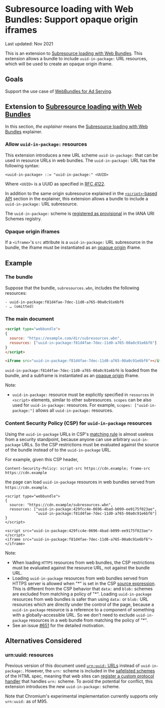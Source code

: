 # Subresource loading with Web Bundles: Support opaque origin iframes

Last updated: Nov 2021

This is an extension to [Subresource loading with Web Bundles]. This extension
allows a bundle to include `uuid-in-package:` URL resources, which will be used to
create an opaque origin iframe.

## Goals

Support the use case of
[WebBundles for Ad Serving](https://github.com/WICG/webpackage/issues/624).

## Extension to [Subresource loading with Web Bundles]

In this section, _the explainer_ means the [Subresource loading with Web
Bundles] explainer.

### Allow `uuid-in-package:` resources

This extension introduces a new URL scheme `uuid-in-package:` that can be used in
resource URLs in web bundles. The `uuid-in-package:` URL has the following syntax:
```
<uuid-in-package> ::= "uuid-in-package:" <UUID>
```
Where `<UUID>` is a UUID as specified in
[RFC 4122](https://datatracker.ietf.org/doc/html/rfc4122).

In addition to the same origin subresource explained in the
[`<script>`-based API](https://github.com/WICG/webpackage/blob/main/explainers/subresource-loading.md#script-based-api)
section in the explainer, this extension allows a bundle to include a
`uuid-in-package:` URL subresource.

The `uuid-in-package:` scheme is
[registered as provisional](https://www.iana.org/assignments/uri-schemes/prov/uuid-in-package)
in the IANA URI Schemes registry.

### Opaque origin iframes

If a `<iframe>`'s `src` attribute is a `uuid-in-package:` URL subresource in the
bundle, the iframe must be instantiated as an
[opaque origin](https://html.spec.whatwg.org/multipage/origin.html#concept-origin-opaque)
iframe.

## Example

### The bundle

Suppose that the bundle, `subresources.wbn`, includes the following resources:

```
- uuid-in-package:f81d4fae-7dec-11d0-a765-00a0c91e6bf6
- … (omitted)
```

### The main document

```html
<script type="webbundle">
{
  source: "https://example.com/dir/subresources.wbn",
  resources: ["uuid-in-package:f81d4fae-7dec-11d0-a765-00a0c91e6bf6"]
}
</script>

<iframe src="uuid-in-package:f81d4fae-7dec-11d0-a765-00a0c91e6bf6"></iframe>
```

`uuid-in-package:f81d4fae-7dec-11d0-a765-00a0c91e6bf6` is loaded from the bundle, and a
subframe is instantiated as an
[opaque origin](https://html.spec.whatwg.org/multipage/origin.html#concept-origin-opaque)
iframe.

Note:

- `uuid-in-package:` resource must be explicitly specified in `resources` in
  `<script>` elements, similar to other subresources. `scopes` can be
  also used for `uuid-in-package:` resources. For example, `scopes: ["uuid-in-package:"]` allows all
  `uuid-in-package:` resources.

### Content Security Policy (CSP) for `uuid-in-package` resources

Using the `uuid-in-package` URLs in CSP's
[matching rule](https://w3c.github.io/webappsec-csp/#match-url-to-source-expression)
is almost useless from a security standpoint, because anyone can use arbitrary
`uuid-in-package` URLs.
So the CSP restrictions must be evaluated against the source of the bundle
instead of to the `uuid-in-package` URL.

For example, given this CSP header,

```
Content-Security-Policy: script-src https://cdn.example; frame-src https://cdn.example
```

the page can load `uuid-in-package` resources in web bundles served from
`https://cdn.example`.

```
<script type="webbundle">
{
  source: "https://cdn.example/subresources.wbn",
  resources: ["uuid-in-package:429fcc4e-0696-4bad-b099-ee9175f023ae",
              "uuid-in-package:f81d4fae-7dec-11d0-a765-00a0c91e6bf6"]
}
</script>

<script src="uuid-in-package:429fcc4e-0696-4bad-b099-ee9175f023ae"></script>
<iframe src="uuid-in-package:f81d4fae-7dec-11d0-a765-00a0c91e6bf6"></iframe>
```

Note:
- When loading `HTTPS` resources from web bundles, the CSP restrictions must be
  evaluated against the resource URL, not against the bundle URL.
- Loading `uuid-in-package` resources from web bundles served from HTTPS server is
  allowed when "\*" is set in the CSP
  [source expression](https://w3c.github.io/webappsec-csp/#source-expression).
  This is different from the CSP behavior that `data:` and `blob:` schemes are
  excluded from matching a policy of "\*". Loading `uuid-in-package` resources from web
  bundles is safer than using `data:` or `blob:` URL resources which are
  directly under the control of the page, because a `uuid-in-package` resource is a
  reference to a component of something with a globally-accessible URL. So we
  don't need to exclude `uuid-in-package` resources in a web bundle from matching the
  policy of "\*".
- See an issue [#651](https://github.com/WICG/webpackage/issues/651) for the
  detailed motivation.  

## Alternatives Considered

### urn:uuid: resources
Previous version of this document used
[`urn:uuid:` URLs](https://datatracker.ietf.org/doc/html/rfc4122) instead of
`uuid-in-package:`. However, the `urn:` scheme is included in the
[safelisted schemes](https://html.spec.whatwg.org/multipage/system-state.html#safelisted-scheme)
of the HTML spec, meaning that web sites can
[register a custom protocol handler](https://html.spec.whatwg.org/multipage/system-state.html#custom-handlers)
that handles `urn:` scheme. To avoid the potential for conflict, this extension
introduces the new `uuid-in-package:` scheme.

Note that Chromium's experimental implementation currently supports only
`urn:uuid:` as of M95.

[subresource loading with web bundles]:
  https://github.com/WICG/webpackage/blob/main/explainers/subresource-loading.md
